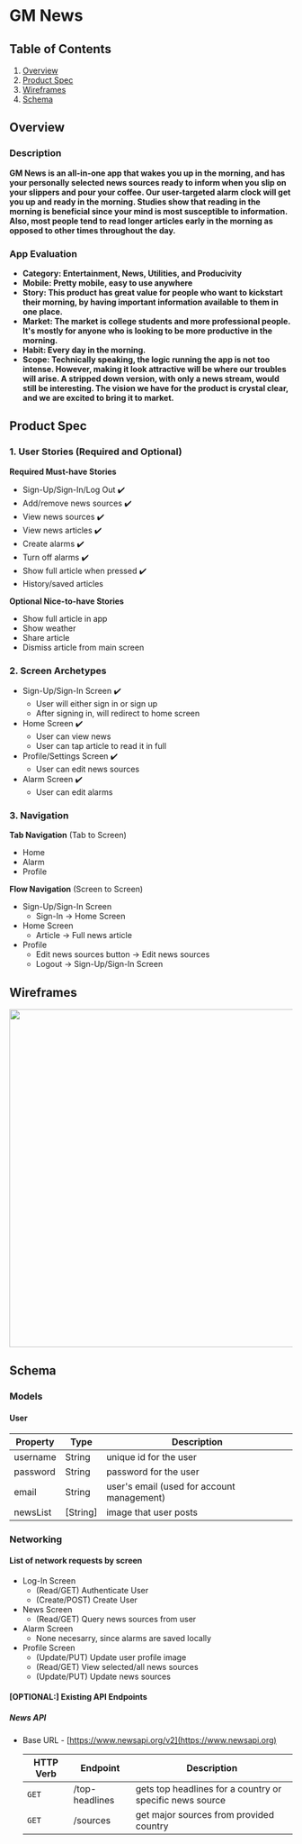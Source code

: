 # GM News

## Table of Contents
1. [Overview](#Overview)
1. [Product Spec](#Product-Spec)
1. [Wireframes](#Wireframes)
2. [Schema](#Schema)

## Overview
### Description

**GM News is an all-in-one app that wakes you up in the morning, and has your personally selected news sources ready to inform when you slip on your slippers and pour your coffee. Our user-targeted alarm clock will get you up and ready in the morning. Studies show that reading in the morning is beneficial since your mind is most susceptible to information. Also, most people tend to read longer articles early in the morning as opposed to other times throughout the day.** 

### App Evaluation

- **Category: Entertainment, News, Utilities, and Producivity**
- **Mobile: Pretty mobile, easy to use anywhere**
- **Story: This product has great value for people who want to kickstart their morning, by having important information available to them in one place.**
- **Market: The market is college students and more professional people. It's mostly for anyone who is looking to be more productive in the morning.**
- **Habit: Every day in the morning.**
- **Scope: Technically speaking, the logic running the app is not too intense. However, making it look attractive will be where our troubles will arise. A stripped down version, with only a news stream, would still be interesting. The vision we have for the product is crystal clear, and we are excited to bring it to market.**

## Product Spec

### 1. User Stories (Required and Optional)

**Required Must-have Stories**

* Sign-Up/Sign-In/Log Out :heavy_check_mark:
* Add/remove news sources :heavy_check_mark:
* View news sources :heavy_check_mark:
* View news articles :heavy_check_mark:
* Create alarms :heavy_check_mark:
* Turn off alarms :heavy_check_mark:
* Show full article when pressed :heavy_check_mark:
* History/saved articles

**Optional Nice-to-have Stories**

* Show full article in app
* Show weather
* Share article
* Dismiss article from main screen

### 2. Screen Archetypes

* Sign-Up/Sign-In Screen :heavy_check_mark:
   * User will either sign in or sign up
   * After signing in, will redirect to home screen
* Home Screen :heavy_check_mark:
   * User can view news
   * User can tap article to read it in full
* Profile/Settings Screen :heavy_check_mark:
   * User can edit news sources
* Alarm Screen :heavy_check_mark:
   * User can edit alarms

### 3. Navigation

**Tab Navigation** (Tab to Screen)

* Home
* Alarm
* Profile

**Flow Navigation** (Screen to Screen)

* Sign-Up/Sign-In Screen
   * Sign-In -> Home Screen
* Home Screen
   * Article -> Full news article
* Profile
   * Edit news sources button -> Edit news sources 
   * Logout -> Sign-Up/Sign-In Screen

## Wireframes
<img src="https://i.imgur.com/JuJkK7D.jpg" width=600>

## Schema 
### Models
#### User

   | Property      | Type     | Description |
   | ------------- | -------- | ------------|
   | username      | String   | unique id for the user |
   | password      | String   | password for the user |
   | email         | String   | user's email (used for account management) |
   | newsList      | [String] | image that user posts |
   
### Networking
#### List of network requests by screen
   - Log-In Screen
      - (Read/GET) Authenticate User
      - (Create/POST) Create User
   - News Screen
      - (Read/GET) Query news sources from user
   - Alarm Screen
      - None necesarry, since alarms are saved locally
   - Profile Screen
      - (Update/PUT) Update user profile image
      - (Read/GET) View selected/all news sources
      - (Update/PUT) Update news sources
#### [OPTIONAL:] Existing API Endpoints
##### News API
- Base URL - [https://www.newsapi.org/v2](https://www.newsapi.org)

   HTTP Verb | Endpoint | Description
   ----------|----------|------------
    `GET`    | /top-headlines | gets top headlines for a country or specific news source
    `GET`    | /sources | get major sources from provided country
